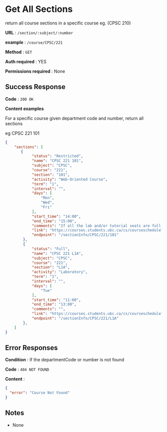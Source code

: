# Get All Sections

return all course sections in a specific course eg. (CPSC 210)

**URL** : `/section/:subject/:number`

**example** : `/course/CPSC/221`

**Method** : `GET`

**Auth required** : YES

**Permissions required** : None

## Success Response

**Code** : `200 OK`

**Content examples**

For a specific course given department code and number, return all sections

eg CPSC 221 101

```json
{
    "sections": [
       {
            "status": "Restricted",
            "name": "CPSC 221 101",
            "subject": "CPSC",
            "course": "221",
            "section": "101",
            "activity": "Web-Oriented Course",
            "term": "1",
            "interval": "",
            "days": [
                "Mon",
                "Wed",
                "Fri"
            ],
            "start_time": "14:00",
            "end_time": "15:00",
            "comments": "If all the lab and/or tutorial seats are full the department will ensure that there are enough lab/tutorial seats available for the number of students registered in the course by either adding additional lab/tutorial sections or expenadind the number of seats in the activity once we know how many extra students we will need to accommodate. However, there is no guarantee that these seats will fit your preferred time.  You may need to change your registration in other courses to get access to a lab/tutorial where there are available seats.",
            "link": "https://courses.students.ubc.ca/cs/courseschedule?pname=subjarea&tname=subj-section&dept=CPSC&course=221&section=101",
            "endpoint": "/sectionInfo/CPSC/221/101"
        },
        {
            "status": "Full",
            "name": "CPSC 221 L1A",
            "subject": "CPSC",
            "course": "221",
            "section": "L1A",
            "activity": "Laboratory",
            "term": "1",
            "interval": "",
            "days": [
                "Tue"
            ],
            "start_time": "11:00",
            "end_time": "13:00",
            "comments": "",
            "link": "https://courses.students.ubc.ca/cs/courseschedule?pname=subjarea&tname=subj-section&dept=CPSC&course=221&section=L1A",
            "endpoint": "/sectionInfo/CPSC/221/L1A"
        },
    ]
}
```

## Error Responses

**Condition** : If the departmentCode or number is not found

**Code** : `404 NOT FOUND`

**Content** :
```json
{
  "error": "Course Not Found"
}
```

## Notes

* None